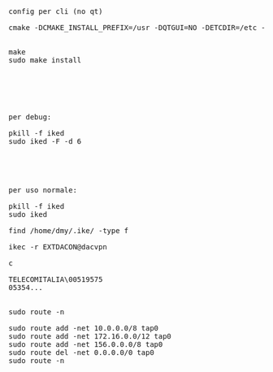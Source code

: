 <pre>


config per cli (no qt)

cmake -DCMAKE_INSTALL_PREFIX=/usr -DQTGUI=NO -DETCDIR=/etc -DNATT=YES


make
sudo make install






per debug:

pkill -f iked
sudo iked -F -d 6





per uso normale:

pkill -f iked
sudo iked

find /home/dmy/.ike/ -type f

ikec -r EXTDACON@dacvpn

c

TELECOMITALIA\00519575
05354...


sudo route -n

sudo route add -net 10.0.0.0/8 tap0
sudo route add -net 172.16.0.0/12 tap0
sudo route add -net 156.0.0.0/8 tap0
sudo route del -net 0.0.0.0/0 tap0
sudo route -n



